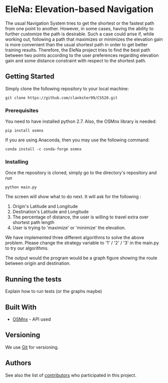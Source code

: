 # EleNa: Elevation-based Navigation

The usual Navigation System tries to get the shortest or the fastest path from one point to another. However, in some cases, having the ability to further customize the path is desirable. Such a case could arise if, while working out, following a path that maximizes or minimizes the elevation gain is more convenient than the usual shortest path in order to get better training results. Therefore, the EleNa project tries to find the best path between two points according to the user preferences regarding elevation gain and some distance constraint with respect to the shortest path.

## Getting Started

Simply clone the following repository to your local machine:

```
git clone https://github.com/clankster99/CS520.git
```

### Prerequisites

You need to have installed python 2.7. Also, the OSMnx library is needed:

```
pip install osmnx
```

If you are using Anaconda, then you may use the following command:
```
conda install -c conda-forge osmnx
```

### Installing

Once the repository is cloned, simply go to the directory's repository and run

```
python main.py
```

The screen will show what to do next. It will ask for the following :
1. Origin's Latitude and Longitude
2. Destination's Latitude and Longitude
3. The percentage of distance, the user is willing to travel extra over shortest path length
4. User is trying to 'maximize' or 'minimize' the elevation.

We have implemented three different algorithms to solve the above problem. Please change the strategy variable to '1' / '2' / '3'  in the main.py to try our algorithms.

The output would the program would be a graph figure showing the route between origin and destination.

## Running the tests

Explain how to run tests (or the graphs maybe)

## Built With

* [OSMnx](https://osmnx.readthedocs.io/en/stable/) - API used

## Versioning

We use [Git](https://git-scm.com/) for versioning. 

## Authors

See also the list of [contributors](https://github.com/clankster99/CS520/settings/collaboration) who participated in this project.

